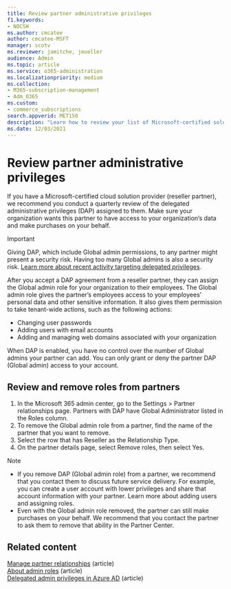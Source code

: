 ```yaml
---
title: Review partner administrative privileges
f1.keywords:
- NOCSH
ms.author: cmcatee
author: cmcatee-MSFT
manager: scotv
ms.reviewer: jamitche, jmueller
audience: Admin
ms.topic: article
ms.service: o365-administration
ms.localizationpriority: medium
ms.collection:
- M365-subscription-management 
- Adm_O365
ms.custom:
- commerce_subscriptions
search.appverid: MET150
description: "Learn how to review your list of Microsoft-certified solution providers (partners) to determine what admin privileges they have, and how to remove those privileges."
ms.date: 12/03/2021
---
```


# Review partner administrative privileges

If you have a Microsoft-certified cloud solution provider (reseller partner), we recommend you conduct a quarterly review of the delegated administrative privileges (DAP) assigned to them. Make sure your organization wants this partner to have access to your organization’s data and make purchases on your behalf.

> [!IMPORTANT]
> Giving DAP, which include Global admin permissions, to any partner might present a security risk. Having too many Global admins is also a security risk. [Learn more about recent activity targeting delegated privileges](https://www.microsoft.com/security/blog/2021/10/25/nobelium-targeting-delegated-administrative-privileges-to-facilitate-broader-attacks/).

After you accept a DAP agreement from a reseller partner, they can assign the Global admin role for your organization to their employees. The Global admin role gives the partner’s employees access to your employees’ personal data and other sensitive information. It also gives them permission to take tenant-wide actions, such as the following actions:

- Changing user passwords
- Adding users with email accounts
- Adding and managing web domains associated with your organization

When DAP is enabled, you have no control over the number of Global admins your partner can add. You can only grant or deny the partner DAP (Global admin) access to your account.

## Review and remove roles from partners

1. In the Microsoft 365 admin center, go to the Settings > Partner relationships page. Partners with DAP have Global Administrator listed in the Roles column.
2. To remove the Global admin role from a partner, find the name of the partner that you want to remove.
3. Select the row that has Reseller as the Relationship Type. 
4. On the partner details page, select Remove roles, then select Yes.

> [!NOTE]
>
> - If you remove DAP (Global admin role) from a partner, we recommend that you contact them to discuss future service delivery. For example, you can create a user account with lower privileges and share that account information with your partner. Learn more about adding users and assigning roles.
> - Even with the Global admin role removed, the partner can still make purchases on your behalf. We recommend that you contact the partner to ask them to remove that ability in the Partner Center.

## Related content

[Manage partner relationships](manage-partners.md) (article)\
[About admin roles](../admin/add-users/about-admin-roles.md) (article)\
[Delegated admin privileges in Azure AD](/partner-center/customers-revoke-admin-privileges#delegated-admin-privileges-in-azure-ad) (article)
